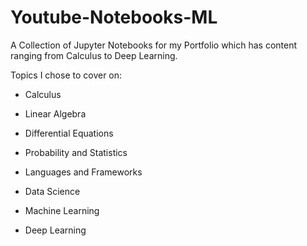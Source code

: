 # Youtube-Notebooks-ML
A Collection of Jupyter Notebooks for my Portfolio which has content ranging from Calculus to Deep Learning. 

Topics I chose to cover on:

- Calculus
- Linear Algebra
- Differential Equations
- Probability and Statistics

- Languages and Frameworks
- Data Science
- Machine Learning
- Deep Learning 
